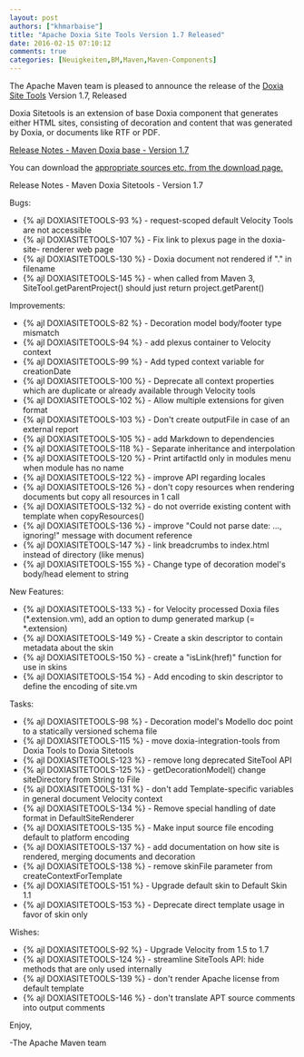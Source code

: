 ```yaml
---
layout: post
authors: ["khmarbaise"]
title: "Apache Doxia Site Tools Version 1.7 Released"
date: 2016-02-15 07:10:12
comments: true
categories: [Neuigkeiten,BM,Maven,Maven-Components]
---
```

The Apache Maven team is pleased to announce the release of the 
[Doxia Site Tools](http://maven.apache.org/doxia/doxia-sitetools/) Version 1.7, 
Released

Doxia Sitetools is an extension of base Doxia component that generates either 
HTML sites, consisting of decoration and content that was generated by Doxia, 
or documents like RTF or PDF.

<!-- more -->

[Release Notes - Maven Doxia base - Version 1.7](https://issues.apache.org/jira/secure/ReleaseNote.jspa?projectId=12317230&version=12330561&styleName=Text)

 
You can download the [appropriate sources etc. from the download page.][download]
 


Release Notes - Maven Doxia Sitetools - Version 1.7

Bugs:

 * {% ajl DOXIASITETOOLS-93 %} -  request-scoped default Velocity Tools are not accessible
 * {% ajl DOXIASITETOOLS-107 %} -  Fix link to plexus page in the doxia-site- renderer web page
 * {% ajl DOXIASITETOOLS-130 %} -  Doxia document not rendered if ".<extension>" in filename
 * {% ajl DOXIASITETOOLS-145 %} -  when called from Maven 3, SiteTool.getParentProject() should just return project.getParent()

Improvements:

 * {% ajl DOXIASITETOOLS-82 %} -  Decoration model body/footer type mismatch
 * {% ajl DOXIASITETOOLS-94 %} -  add plexus container to Velocity context
 * {% ajl DOXIASITETOOLS-99 %} -  Add typed context variable for creationDate
 * {% ajl DOXIASITETOOLS-100 %} -  Deprecate all context properties which are duplicate or already available through Velocity tools
 * {% ajl DOXIASITETOOLS-102 %} -  Allow multiple extensions for given format
 * {% ajl DOXIASITETOOLS-103 %} -  Don't create outputFile in case of an external report
 * {% ajl DOXIASITETOOLS-105 %} -  add Markdown to dependencies
 * {% ajl DOXIASITETOOLS-118 %} -  Separate inheritance and interpolation 
 * {% ajl DOXIASITETOOLS-120 %} -  Print artifactId only in modules menu when module has no name
 * {% ajl DOXIASITETOOLS-122 %} -  improve API regarding locales
 * {% ajl DOXIASITETOOLS-126 %} -  don't copy resources when rendering documents but copy all resources in 1 call
 * {% ajl DOXIASITETOOLS-132 %} -  do not override existing content with template when copyResources()
 * {% ajl DOXIASITETOOLS-136 %} -  improve "Could not parse date: ..., ignoring!" message with document reference
 * {% ajl DOXIASITETOOLS-147 %} -  link breadcrumbs to index.html instead of directory (like menus)
 * {% ajl DOXIASITETOOLS-155 %} -  Change type of decoration model's body/head element to string

New Features:

 * {% ajl DOXIASITETOOLS-133 %} -  for Velocity processed Doxia files (*.extension.vm), add an option to dump generated markup (= *.extension)
 * {% ajl DOXIASITETOOLS-149 %} -  Create a skin descriptor to contain metadata about the skin
 * {% ajl DOXIASITETOOLS-150 %} -  create a "isLink(href)" function for use in skins
 * {% ajl DOXIASITETOOLS-154 %} -  Add encoding to skin descriptor to define the encoding of site.vm

Tasks:

 * {% ajl DOXIASITETOOLS-98 %} -  Decoration model's Modello doc point to a statically versioned schema file
 * {% ajl DOXIASITETOOLS-115 %} -  move doxia-integration-tools from Doxia Tools to Doxia Sitetools
 * {% ajl DOXIASITETOOLS-123 %} -  remove long deprecated SiteTool API
 * {% ajl DOXIASITETOOLS-125 %} -  getDecorationModel() change siteDirectory from String to File
 * {% ajl DOXIASITETOOLS-131 %} -  don't add Template-specific variables in general document Velocity context
 * {% ajl DOXIASITETOOLS-134 %} -  Remove special handling of date format in DefaultSiteRenderer
 * {% ajl DOXIASITETOOLS-135 %} -  Make input source file encoding default to platform encoding
 * {% ajl DOXIASITETOOLS-137 %} -  add documentation on how site is rendered, merging documents and decoration
 * {% ajl DOXIASITETOOLS-138 %} -  remove skinFile parameter from createContextForTemplate
 * {% ajl DOXIASITETOOLS-151 %} -  Upgrade default skin to Default Skin 1.1
 * {% ajl DOXIASITETOOLS-153 %} -  Deprecate direct template usage in favor of skin only

Wishes:

 * {% ajl DOXIASITETOOLS-92 %} -  Upgrade Velocity from 1.5 to 1.7
 * {% ajl DOXIASITETOOLS-124 %} -  streamline SiteTools API: hide methods that are only used internally
 * {% ajl DOXIASITETOOLS-139 %} -  don't render Apache license from default template
 * {% ajl DOXIASITETOOLS-146 %} -  don't translate APT source comments into output comments

Enjoy,

-The Apache Maven team

[download]: http://maven.apache.org/doxia/doxia-sitetools/download.cgi
 
